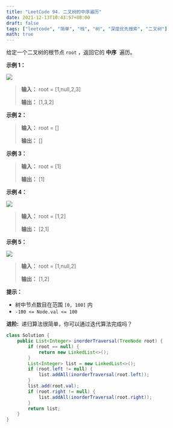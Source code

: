 ```yaml
---
title: "LeetCode 94. 二叉树的中序遍历"
date: 2021-12-13T10:43:57+08:00
draft: false
tags: ["leetcode", "简单", "栈", "树", "深度优先搜索", "二叉树"]
math: true
---
```


给定一个二叉树的根节点 `root` ，返回它的 **中序**  遍历。

<!--more-->

**示例 1：**

![](https://tategotoazarasi.github.io/images/inorder_1.jpg)

> **输入：** root = [1,null,2,3]
>
> **输出：** [1,3,2]

**示例 2：**

> **输入：** root = []
>
> **输出：** []

**示例 3：**

> **输入：** root = [1]
>
> **输出：** [1]

**示例 4：**

![](https://tategotoazarasi.github.io/images/inorder_5.jpg)

> **输入：** root = [1,2]
>
> **输出：** [2,1]

**示例 5：**

![](https://tategotoazarasi.github.io/images/inorder_4.jpg)

> **输入：** root = [1,null,2]
>
> **输出：** [1,2]

**提示：**

- 树中节点数目在范围 `[0, 100]` 内
- `-100 <= Node.val <= 100`

**进阶:**  递归算法很简单，你可以通过迭代算法完成吗？

```java
class Solution {
    public List<Integer> inorderTraversal(TreeNode root) {
        if (root == null) {
            return new LinkedList<>();
        }
        List<Integer> list = new LinkedList<>();
        if (root.left != null) {
            list.addAll(inorderTraversal(root.left));
        }
        list.add(root.val);
        if (root.right != null) {
            list.addAll(inorderTraversal(root.right));
        }
        return list;
    }
}
```
